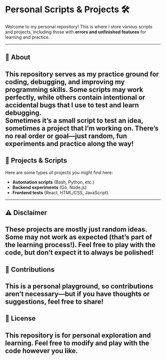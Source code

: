# Personal Scripts & Projects 🛠️  

Welcome to my personal repository! This is where I store various scripts and projects, including those with **errors and unfinished features** for learning and practice.  

---

## 📌 About  
This repository serves as my **practice ground** for coding, debugging, and improving my programming skills. 
Some scripts may work perfectly, while others contain **intentional or accidental bugs** that I use to test and learn debugging.  
Sometimes it’s a small script to test an idea, sometimes a project that I’m working on. 
There’s no real order or goal—just random, fun experiments and practice along the way!  
---

## 📂 Projects & Scripts  
Here are some types of projects you might find here:  
- **Automation scripts** (Bash, Python, etc.)  
- **Backend experiments** (Go, Node.js)  
- **Frontend tests** (React, HTML/CSS, JavaScript).
---

## ⚠️ Disclaimer
These projects are mostly just random ideas.
Some may not work as expected (that’s part of the learning process!).
Feel free to play with the code, but don’t expect it to always be polished!
---

## 🤝 Contributions
This is a personal playground, so contributions aren’t necessary—but if you have thoughts or suggestions, feel free to share!
---

## 📜 License
This repository is for personal exploration and learning. Feel free to modify and play with the code however you like.
---


